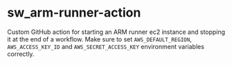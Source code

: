 # sw_arm-runner-action

Custom GitHub action for starting an ARM runner ec2 instance and stopping it at the end of a workflow.
Make sure to set `AWS_DEFAULT_REGION`, `AWS_ACCESS_KEY_ID` and `AWS_SECRET_ACCESS_KEY` environment variables correctly.
